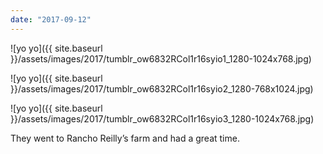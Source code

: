 ```yaml
---
date: "2017-09-12"
---
```


![yo yo]({{ site.baseurl }}/assets/images/2017/tumblr_ow6832RCol1r16syio1_1280-1024x768.jpg)

![yo yo]({{ site.baseurl }}/assets/images/2017/tumblr_ow6832RCol1r16syio2_1280-768x1024.jpg)

![yo yo]({{ site.baseurl }}/assets/images/2017/tumblr_ow6832RCol1r16syio3_1280-1024x768.jpg)

They went to Rancho Reilly’s farm and had a great time.

